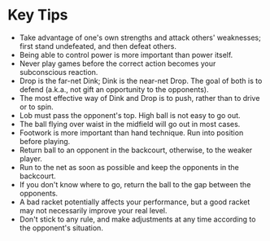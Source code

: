 # Key Tips

* Take advantage of one's own strengths and attack others' weaknesses; first stand undefeated, and then defeat others.
* Being able to control power is more important than power itself.
* Never play games before the correct action becomes your subconscious reaction.
* Drop is the far-net Dink; Dink is the near-net Drop. The goal of both is to defend (a.k.a., not gift an opportunity to the opponents).
* The most effective way of Dink and Drop is to push, rather than to drive or to spin.
* Lob must pass the opponent's top. High ball is not easy to go out.
* The ball flying over waist in the midfield will go out in most cases.
* Footwork is more important than hand technique. Run into position before playing.
* Return ball to an opponent in the backcourt, otherwise, to the weaker player.
* Run to the net as soon as possible and keep the opponents in the backcourt.
* If you don't know where to go, return the ball to the gap between the opponents.
* A bad racket potentially affects your performance, but a good racket may not necessarily improve your real level.
* Don't stick to any rule, and make adjustments at any time according to the opponent's situation.